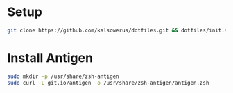 # Setup

```zsh
git clone https://github.com/kalsowerus/dotfiles.git && dotfiles/init.sh
```

# Install Antigen

```zsh
sudo mkdir -p /usr/share/zsh-antigen
sudo curl -L git.io/antigen -o /usr/share/zsh-antigen/antigen.zsh
```

